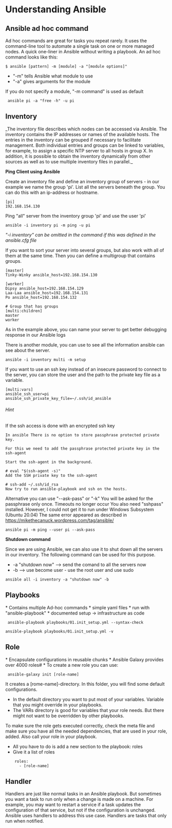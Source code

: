 <h1>Understanding Ansible</h1>

<h2>Ansible ad hoc command</h2>

Ad hoc commands are great for tasks you repeat rarely.
It uses the command-line tool to automate a single task on one or more managed nodes.
A quick one-liner in Ansible without writing a playbook. An ad hoc command looks like this:

````text
$ ansible [pattern] -m [module] -a "[module options]"
````

* "-m" tells Ansible what module to use
* "-a" gives arguments for the module

If you do not specify a module, "-m command" is used as default

````shell
 ansible pi -a "free -h" -u pi
````

<h2>Inventory</h2>
_The inventory file describes which nodes can be accessed via Ansible.
The inventory contains the IP addresses or names of the available hosts.
The entries in the inventory can be grouped if necessary to facilitate management.
Both individual entries and groups can be linked to variables, for example, to assign a specific NTP server to all hosts in group X.
In addition, it is possible to obtain the inventory dynamically from other sources as well as to use multiple inventory files in parallel._

**Ping Client using Ansible**

Create an inventory file and define an inventory group of servers - in our example we name the group 'pi'.
List all the servers beneath the group. You can do this with an ip-address or hostname.

```
[pi]
192.168.154.130
```
Ping "all" server from the inventory group 'pi' and use the user 'pi'
```
ansible -i inventory pi -m ping -u pi
```
_"-i inventory" can be omitted in the command if this was defined in the ansible.cfg file_

If you want to sort your server into several groups, but also work with all of them at the same time. Then you can define a multigroup that contains groups.
````shell
[master]
Tinky-Winky ansible_host=192.168.154.130

[worker]
Dipsy ansible_host=192.168.154.129
Laa-Laa ansible_host=192.168.154.131
Po ansible_host=192.168.154.132

# Group that has groups
[multi:children]
master
worker
````

As in the example above, you can name your server to get better debugging response in our Ansible logs

There is another module, you can use to see all the information ansible can see about the server.

````shell
ansible -i inventory multi -m setup
````

If you want to use an ssh key instead of an insecure password to connect to the server,
you can store the user and the path to the private key file as a variable.

````shell
[multi:vars]
ansible_ssh_user=pi
ansible_ssh_private_key_file=~/.ssh/id_ansible
````

###### _Hint_

If the ssh access is done with an encrypted ssh key

````text
In ansible There is no option to store passphrase protected private key.

For this we need to add the passphrase protected private key in the ssh-agent

Start the ssh-agent in the background.

# eval "$(ssh-agent -s)"
Add the SSH private key to the ssh-agent

# ssh-add ~/.ssh/id_rsa
Now try to run ansible-playbook and ssh on the hosts.
````

Alternative you can use "--ask-pass" or "-k"
You will be asked for the passphrase only once. Timeouts no longer occur
You also need "sshpass" installed. However, I could not get it to run under Windows Subsystem (Ubuntu 20.04)
The same error appeared as described in https://mikethecanuck.wordpress.com/tag/ansible/
````shell
ansible pi -m ping --user pi --ask-pass
````



**Shutdown command**

Since we are using Ansible, we can also use it to shut down all the servers in our inventory. The following command can be used for this purpose.
* -a "shutdown now" --> send the comand to all the servers now
* -b --> use become user - use the root user and use sudo

````shell
ansible all -i inventory -a "shutdown now" -b
````

<h2>Playbooks</h2>
* Contains multiple Ad-hoc commands
* simple yaml files
* run with "ansible-playbook"
* documented setup -> infrastructure as code

````shell
 ansible-playbook playbooks/01.init_setup.yml --syntax-check
````

````shell
ansible-playbook playbooks/01.init_setup.yml -v
````

<h2>Role</h2>
* Encapsulate configurations in reusable chunks
* Ansible Galaxy provides over 4000 roles#
* To create a new role you can use:

````shell
 ansible-galaxy init [role-name]
````
It creates a [rome-name]-directory. In this folder, you will find some default configurations. 
* In the default directory you want to put most of your variables. Variable that you might override in your playbooks.
* The VARs directory is good for variables that your role needs. But there might not want to be overridden by other playbooks.

To make sure the role gets executed correctly, check the meta file and make sure you have all the needed dependencies, that are used in your role, added.
Also call your role in your playbook.
* All you have to do is add a new section to the playbook: roles 
* Give it a list of roles

````shell
    roles:
      - [role-name]
````

<h2>Handler</h2>
Handlers are just like normal tasks in an Ansible playbook.
But sometimes you want a task to run only when a change is made on a machine. 
For example, you may want to restart a service if a task updates the configuration of that service, but not if the configuration is unchanged. 
Ansible uses handlers to address this use case. 
Handlers are tasks that only run when notified.